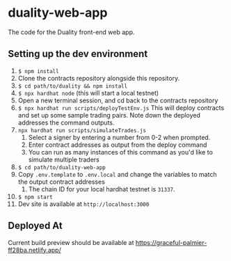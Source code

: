 # duality-web-app

The code for the Duality front-end web app.

## Setting up the dev environment

1. `$ npm install`
2. Clone the contracts repository alongside this repository.
3. `$ cd path/to/duality && npm install`
4. `$ npx hardhat node` (this will start a local testnet)
5. Open a new terminal session, and cd back to the contracts repository
6. `$ npx hardhat run scripts/deployTestEnv.js` This will deploy contracts and set up some sample trading pairs. Note down the deployed addresses the command outputs.
7. `npx hardhat run scripts/simulateTrades.js`
   1. Select a signer by entering a number from 0-2 when prompted.
   2. Enter contract addresses as output from the deploy command
   3. You can run as many instances of this command as you'd like to simulate multiple traders
8. `$ cd path/to/duality-web-app`
9. Copy `.env.template` to `.env.local` and change the variables to match the output contract addresses
   1. The chain ID for your local hardhat testnet is `31337`.
10. `$ npm start`
11. Dev site is available at `http://localhost:3000`

## Deployed At

Current build preview should be available at https://graceful-palmier-ff28ba.netlify.app/
